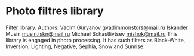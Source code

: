 # Photo filtres library
Filter library. Authors:
Vadim Guryanov gvadimmonstors@mail.ru
Iskander Musin musin.iskn@mail.ru
Michael Schastlivtsev mishok@mail.ru
This library is engaged in photo processing.
It has such filters as Black-White, Inversion, Lighting, Negative, Sephia, Snow and Sunrise.
